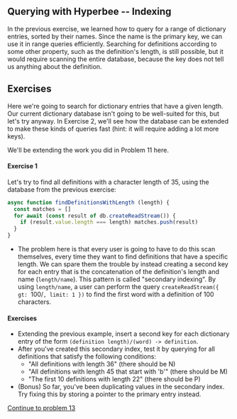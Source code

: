 ## Querying with Hyperbee -- Indexing
In the previous exercise, we learned how to query for a range of dictionary entries, sorted by their names. Since the name is the primary key, we can use it in range queries efficiently. Searching for definitions according to some other property, such as the definition's length, is still possible, but it would require scanning the entire database, because the key does not tell us anything about the definition.

## Exercises

Here we're going to search for dictionary entries that have a given length. Our current dictionary database isn't going to be well-suited for this, but let's try anyway. In Exercise 2, we'll see how the database can be extended to make these kinds of queries fast (hint: it will require adding a lot more keys).

We'll be extending the work you did in Problem 11 here.

#### Exercise 1
Let's try to find all definitions with a character length of 35, using the database from the previous exercise:

```js
async function findDefinitionsWithLength (length) {
  const matches = []
  for await (const result of db.createReadStream()) {
    if (result.value.length === length) matches.push(result)
  }
}
```
* The problem here is that every user is going to have to do this scan themselves, every time they want to find definitions that have a specific length. We can spare them the trouble by instead creating a second key for each entry that is the concatenation of the definition's length and name (`length/name`). This pattern is called "secondary indexing". By using `length/name`, a user can perform the query `createReadStream({ gt: `100/`, limit: 1 })` to find the first word with a definition of 100 characters.

#### Exercises
 * Extending the previous example, insert a second key for each dictionary entry of the form `(definition length)/(word) -> definition`.
 * After you've created this secondary index, test it by querying for all definitions that satisfy the following conditions:
     * "All definitions with length 36" (there should be N)
     * "All definitions with length 45 that start with 'b'" (there should be M)
     * "The first 10 definitions with length 22" (there should be P)
* (Bonus) So far, you've been duplicating values in the secondary index. Try fixing this by storing a pointer to the primary entry instead.

[Continue to problem 13](13.md)
